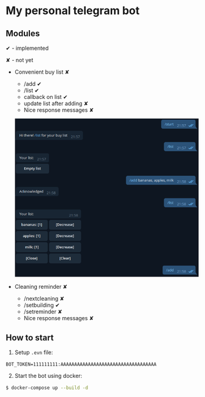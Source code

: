 My personal telegram bot
====

## Modules
✔ - implemented

✘ - not yet

+ Convenient buy list ✘
    + /add ✔
    + /list ✔
    + callback on list ✔
    + update list after adding ✘
    + Nice response messages ✘
    
    ![](media/example_buylist.png)

+ Cleaning reminder ✘
    + /nextcleaning ✘
    + /setbuilding ✔
    + /setreminder ✘
    + Nice response messages ✘

## How to start
1. Setup `.evn` file:
```
BOT_TOKEN=111111111:AAAAAAAAAAAAAAAAAAAAAAAAAAAAAAAAAAA
```
2. Start the bot using docker:

```bash
$ docker-compose up --build -d
```
